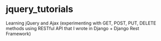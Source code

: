 # jquery_tutorials
Learning jQuery and Ajax (experimenting with GET, POST, PUT, DELETE methods
using RESTful API that I wrote in Django + Django Rest Framework) 
